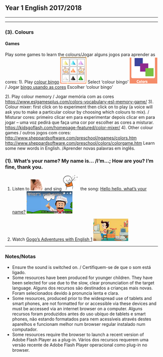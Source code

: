 ## Year 1 English 2017/2018
***
***
### (3). Colours

#### Games

Play some games to learn the colours/Jogar alguns jogos para aprender as cores:
1). Play [colour bingo](http://www.abcya.com/shapes_colors_bingo.htm) [![cobi](/images/cobi.PNG)](http://www.abcya.com/shapes_colors_bingo.htm) Select ‘colour bingo’ ![cobi2](/images/cobi2.PNG)/ Jogar [bingo usando as cores](http://www.abcya.com/shapes_colors_bingo.htm) Escolher ‘colour bingo’

2). Play colour memory / Jogar memória com as cores
https://www.eslgamesplus.com/colors-vocabulary-esl-memory-game/
3). Colour mixer: first click on  to experiment then click on  to play (a voice will ask you to make a particular colour by choosing which colours to mix). / Misturar cores: primeiro clicar em  para experimentar depois clicar em  para jogar – uma voz pedirá que faça uma cor por escolher as cores a misturar. 
https://kidsgoflash.com/homepage-featured/color-mixer/
4). Other colour games / outros jogos com cores:
http://www.sheppardsoftware.com/preschool/ngames/colors.htm
http://www.sheppardsoftware.com/preschool/colors/colorgame.htm
Learn some new words in English. /Aprender novas palavras em inglês.


### (1). What’s your name? My name is… /I’m…; How are you? I’m fine, thank you.

1. Listen to ![listen](/images/listen.png) and sing ![sing](/images/sing.png) the song: [Hello hello, what’s your name?](https://www.youtube.com/watch?v=Uv1JkBL5728) [![wyn](/images/wyn1.png)](https://www.youtube.com/watch?v=Uv1JkBL5728)

2. Watch [Gogo’s Adventures with English 1](https://www.youtube.com/watch?v=9R5-W3bMX4E) [![gae1](/images/gae1.PNG)](https://www.youtube.com/watch?v=9R5-W3bMX4E)

***

### Notes/Notas
* Ensure the sound is switched on. / Certifiquem-se de que o som está ligado.
* Some resources have been produced for younger children. They have been selected for use due to the slow, clear pronunciation of the target language. Alguns dos recursos são destinados a crianças mais novas. Foram selecionados devido à pronuncia lenta e clara.
* Some resources, produced prior to the widespread use of tablets and smart phones, are not formatted for or accessible via these devices and must be accessed via an internet browser on a computer. Alguns recursos foram produzidos antes do uso ubíquo de tablets e smart phones, não estando formatados para nem acessíveis através destes aparelhos e funcionam melhor num browser regular instalado num computador.
* Some resources require the browser to launch a recent version of Adobe Flash Player as a plug-in. Vários dos recursos requerem uma versão recente de Adobe Flash Player operacional como plug-in no browser.
